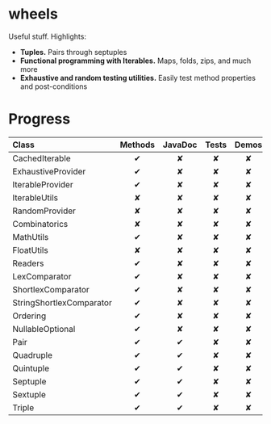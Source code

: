 wheels
======

Useful stuff. Highlights:
* <b>Tuples.</b> Pairs through septuples
* <b>Functional programming with Iterables.</b> Maps, folds, zips, and much more
* <b>Exhaustive and random testing utilities.</b> Easily test method properties and post-conditions 

Progress
========

| Class                    | Methods | JavaDoc | Tests | Demos | Properties |
|:------------------------ |:-------:|:-------:|:-----:|:-----:|:----------:|
| CachedIterable           | ✔       | ✘       | ✘     | ✘     | ✘          |
| ExhaustiveProvider       | ✔       | ✘       | ✘     | ✘     | ✘          |
| IterableProvider         | ✔       | ✘       | ✘     | ✘     | ✘          |
| IterableUtils            | ✘       | ✘       | ✘     | ✘     | ✘          |
| RandomProvider           | ✘       | ✘       | ✘     | ✘     | ✘          |
| Combinatorics            | ✘       | ✘       | ✘     | ✘     | ✘          |
| MathUtils                | ✔       | ✘       | ✘     | ✘     | ✘          |
| FloatUtils               | ✘       | ✘       | ✘     | ✘     | ✘          |
| Readers                  | ✔       | ✘       | ✘     | ✘     | ✘          |
| LexComparator            | ✔       | ✘       | ✘     | ✘     | ✘          |
| ShortlexComparator       | ✔       | ✘       | ✘     | ✘     | ✘          |
| StringShortlexComparator | ✔       | ✘       | ✘     | ✘     | ✘          |
| Ordering                 | ✔       | ✘       | ✘     | ✘     | ✘          |
| NullableOptional         | ✔       | ✘       | ✘     | ✘     | ✘          |
| Pair                     | ✔       | ✔       | ✘     | ✘     | ✘          |
| Quadruple                | ✔       | ✔       | ✘     | ✘     | ✘          |
| Quintuple                | ✔       | ✔       | ✘     | ✘     | ✘          |
| Septuple                 | ✔       | ✔       | ✘     | ✘     | ✘          |
| Sextuple                 | ✔       | ✔       | ✘     | ✘     | ✘          |
| Triple                   | ✔       | ✔       | ✘     | ✘     | ✘          |
